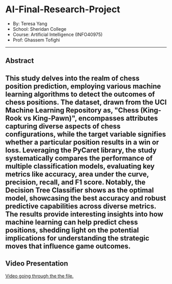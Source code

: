 # AI-Final-Research-Project
- By: Teresa Yang
- School: Sheridan College
- Course: Artificial Intelligence (INFO40975)
- Prof: Ghassem Tofighi
---
## Abstract
This study delves into the realm of chess position prediction, employing various machine learning algorithms to detect the outcomes of chess positions. The dataset, drawn from the UCI Machine Learning Repository as, "Chess (King-Rook vs King-Pawn)", encompasses attributes capturing diverse aspects of chess configurations, while the target variable signifies whether a particular position results in a win or loss. Leveraging the PyCaret library, the study systematically compares the performance of multiple classification models, evaluating key metrics like accuracy, area under the curve, precision, recall, and F1 score. Notably, the Decision Tree Classifier shows as the optimal model, showcasing the best accuracy and robust predictive capabilities across diverse metrics. The results provide interesting insights into how machine learning can help predict chess positions, shedding light on the potential implications for understanding the strategic moves that influence game outcomes.
---
## Video Presentation
[Video going through the the file.](https://youtu.be/d_dyuQ_qCq0) 
